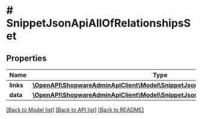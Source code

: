 # # SnippetJsonApiAllOfRelationshipsSet

## Properties

Name | Type | Description | Notes
------------ | ------------- | ------------- | -------------
**links** | [**\OpenAPI\ShopwareAdminApiClient\Model\SnippetJsonApiAllOfRelationshipsSetLinks**](SnippetJsonApiAllOfRelationshipsSetLinks.md) |  | [optional]
**data** | [**\OpenAPI\ShopwareAdminApiClient\Model\SnippetJsonApiAllOfRelationshipsSetData**](SnippetJsonApiAllOfRelationshipsSetData.md) |  | [optional]

[[Back to Model list]](../../README.md#models) [[Back to API list]](../../README.md#endpoints) [[Back to README]](../../README.md)
